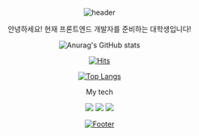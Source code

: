 <div align="center"> 

![header](https://capsule-render.vercel.app/api?type=Waving&height=225&color=79CFFF&text=Welcome&fontColor=ffffff&fontAlign=24&fontAlignY=29&desc=Welcome,%20Everything%20of%20everything&descSize=20&descAlign=20&descAlignY=58&animation=twinkling)

안녕하세요! 현재 프론트엔드 개발자를 준비하는 대학생입니다!

![Anurag's GitHub stats](https://github-readme-stats.vercel.app/api?username=NekoNyangYee&show_icons=true&theme=vue-dark)

[![Hits](https://hits.seeyoufarm.com/api/count/incr/badge.svg?url=https%3A%2F%2Fgithub.com%2FNekoNyangYee%2FNekoNyangYee&count_bg=%23EE74C2&title_bg=%23555555&icon=checkmarx.svg&icon_color=%23E7E7E7&title=hits&edge_flat=false)](https://hits.seeyoufarm.com)

[![Top Langs](https://github-readme-stats.vercel.app/api/top-langs/?username=NekoNyangYee&layout=compact)](https://github.com/anuraghazra/github-readme-stats)

My tech

<img src="https://img.shields.io/badge/HTML5-E34F26?style=for-the-badge&logo=HTML5&logoColor=white"> <img src="https://img.shields.io/badge/CSS3-1572B6?style=for-the-badge&logo=CSS3&logoColor=white"> <img src="https://img.shields.io/badge/JavaScript-F7DF1E?style=for-the-badge&logo=JavaScript&logoColor=white"> 

[![Footer](https://capsule-render.vercel.app/api?section=footer&type=waving&color=79CFFF)](https://github.com/NekoNyangYee)
</div>
